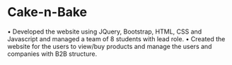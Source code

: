 # Cake-n-Bake
• Developed the website using JQuery, Bootstrap, HTML, CSS and Javascript and managed a team of 8 students with lead role. • Created the website for the users to view/buy products and manage the users and companies with B2B structure.
